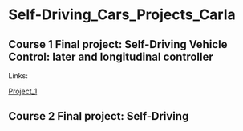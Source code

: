# Self-Driving_Cars_Projects_Carla

## Course 1 Final project: Self-Driving Vehicle Control: later and longitudinal controller

Links:

[Project_1](./Course1FinalProject/)

## Course 2 Final project: Self-Driving 